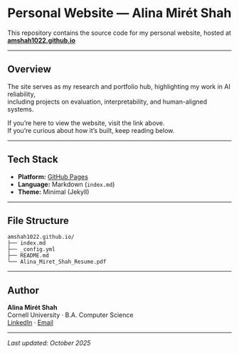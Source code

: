 # Personal Website — Alina Mirét Shah

This repository contains the source code for my personal website, hosted at  
**[amshah1022.github.io](https://amshah1022.github.io)**

---

## Overview
The site serves as my research and portfolio hub, highlighting my work in AI reliability,  
including projects on evaluation, interpretability, and human-aligned systems.

If you’re here to view the website, visit the link above.  
If you’re curious about how it’s built, keep reading below.

---

## Tech Stack
- **Platform:** [GitHub Pages](https://pages.github.com/)  
- **Language:** Markdown (`index.md`)  
- **Theme:** Minimal (Jekyll)  

---

## File Structure
```
amshah1022.github.io/
├── index.md
├── _config.yml
├── README.md
└── Alina_Miret_Shah_Resume.pdf
```
---

## Author
**Alina Mirét Shah**  
Cornell University · B.A. Computer Science  
[LinkedIn](https://linkedin.com/in/alinamshah) · [Email](mailto:alina.shah1022@gmail.com)

---

_Last updated: October 2025_
